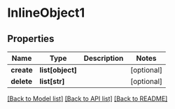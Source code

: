 # InlineObject1

## Properties
Name | Type | Description | Notes
------------ | ------------- | ------------- | -------------
**create** | **list[object]** |  | [optional] 
**delete** | **list[str]** |  | [optional] 

[[Back to Model list]](../README.md#documentation-for-models) [[Back to API list]](../README.md#documentation-for-api-endpoints) [[Back to README]](../README.md)


